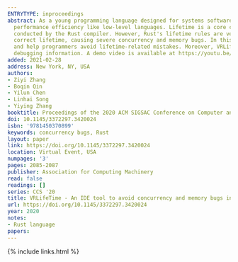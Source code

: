 ```yaml
---
ENTRYTYPE: inproceedings
abstract: As a young programming language designed for systems software development, Rust aims to provide safety guarantees like high-level languages and
  performance efficiency like low-level languages. Lifetime is a core concept in Rust, and it is key to both safety checks and automated resource management
  conducted by the Rust compiler. However, Rust's lifetime rules are very complex. In reality, it is not uncommon that Rust programmers fail to infer the
  correct lifetime, causing severe concurrency and memory bugs. In this paper, we present VRLifeTime, an IDE tool that can visualize lifetime for Rust programs
  and help programmers avoid lifetime-related mistakes. Moreover, VRLifeTime can help detect some lifetime-related bugs (i.e., double locks) with detailed
  debugging information. A demo video is available at https://youtu.be/L5F_XCOrJTQ.
added: 2021-02-28
address: New York, NY, USA
authors:
- Ziyi Zhang
- Boqin Qin
- Yilun Chen
- Linhai Song
- Yiying Zhang
booktitle: Proceedings of the 2020 ACM SIGSAC Conference on Computer and Communications Security
doi: 10.1145/3372297.3420024
isbn: '9781450370899'
keywords: concurrency bugs, Rust
layout: paper
link: https://doi.org/10.1145/3372297.3420024
location: Virtual Event, USA
numpages: '3'
pages: 2085-2087
publisher: Association for Computing Machinery
read: false
readings: []
series: CCS '20
title: VRLifeTime - An IDE tool to avoid concurrency and memory bugs in Rust
url: https://doi.org/10.1145/3372297.3420024
year: 2020
notes:
- Rust language
papers:
---
```

{% include links.html %}
